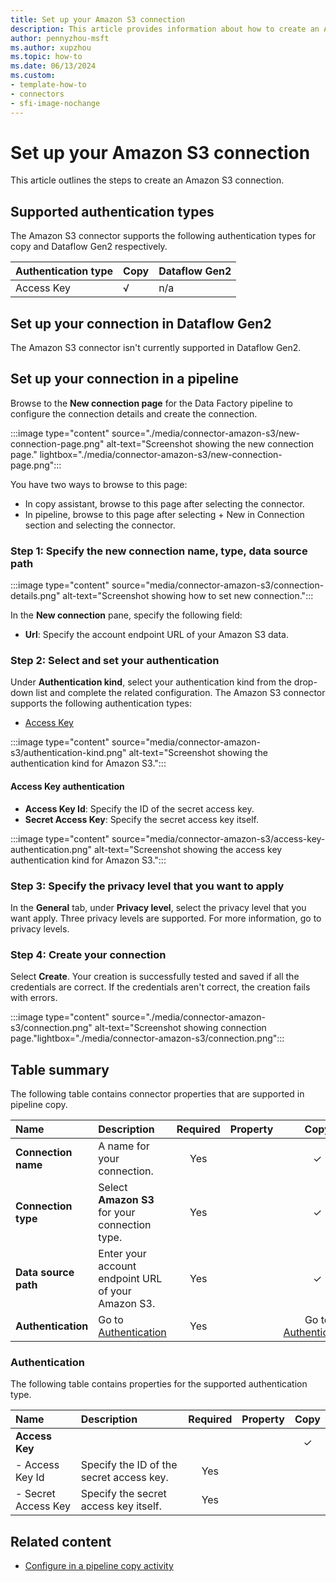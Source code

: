 ```yaml
---
title: Set up your Amazon S3 connection
description: This article provides information about how to create an Amazon S3 connection in Microsoft Fabric.
author: pennyzhou-msft
ms.author: xupzhou
ms.topic: how-to
ms.date: 06/13/2024
ms.custom:
- template-how-to
- connectors
- sfi-image-nochange
---
```


# Set up your Amazon S3 connection

This article outlines the steps to create an Amazon S3 connection.

## Supported authentication types

The Amazon S3 connector supports the following authentication types for copy and Dataflow Gen2 respectively.  

|Authentication type |Copy |Dataflow Gen2 |
|:---|:---|:---|
|Access Key| √| n/a|

## Set up your connection in Dataflow Gen2

The Amazon S3 connector isn't currently supported in Dataflow Gen2.

## Set up your connection in a pipeline

Browse to the **New connection page** for the Data Factory pipeline to configure the connection details and create the connection.

:::image type="content" source="./media/connector-amazon-s3/new-connection-page.png" alt-text="Screenshot showing the new connection page." lightbox="./media/connector-amazon-s3/new-connection-page.png":::

You have two ways to browse to this page:

- In copy assistant, browse to this page after selecting the connector.
- In pipeline, browse to this page after selecting + New in Connection section and selecting the connector.

### Step 1: Specify the new connection name, type, data source path

   :::image type="content" source="media/connector-amazon-s3/connection-details.png" alt-text="Screenshot showing how to set new connection.":::

In the **New connection** pane, specify the following field:

- **Url**: Specify the account endpoint URL of your Amazon S3 data.

### Step 2:  Select and set your authentication

Under **Authentication kind**, select your authentication kind from the drop-down list and complete the related configuration. The Amazon S3 connector supports the following authentication types:

- [Access Key](#access-key-authentication)

:::image type="content" source="media/connector-amazon-s3/authentication-kind.png" alt-text="Screenshot showing the authentication kind for Amazon S3.":::

#### Access Key authentication

- **Access Key Id**: Specify the ID of the secret access key.
- **Secret Access Key**: Specify the secret access key itself.

:::image type="content" source="media/connector-amazon-s3/access-key-authentication.png" alt-text="Screenshot showing the access key authentication kind for Amazon S3.":::

### Step 3: Specify the privacy level that you want to apply

In the **General** tab, under **Privacy level**, select the privacy level that you want apply. Three privacy levels are supported. For more information, go to privacy levels.

### Step 4: Create your connection

Select **Create**. Your creation is successfully tested and saved if all the credentials are correct. If the credentials aren't correct, the creation fails with errors.

:::image type="content" source="./media/connector-amazon-s3/connection.png" alt-text="Screenshot showing connection page."lightbox="./media/connector-amazon-s3/connection.png":::

## Table summary

The following table contains connector properties that are supported in pipeline copy.

|Name|Description|Required|Property|Copy|
|:---|:---|:---:|:---|:---:|
|**Connection name**|A name for your connection.|Yes||✓|
|**Connection type**|Select **Amazon S3** for your connection type.|Yes||✓|
|**Data source path**|Enter your account endpoint URL of your Amazon S3.|Yes||✓|
|**Authentication**|Go to [Authentication](#authentication) |Yes||Go to [Authentication](#authentication)|

### Authentication

The following table contains properties for the supported authentication type.

|Name|Description|Required|Property|Copy|
|:---|:---|:---:|:---|:---:|
|**Access Key**||||✓|
|- Access Key Id|Specify the ID of the secret access key.|Yes |||
|- Secret Access Key|Specify the secret access key itself.|Yes |||

## Related content

- [Configure in a pipeline copy activity](connector-amazon-s3-copy-activity.md)
